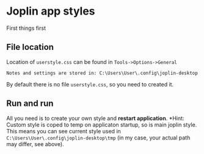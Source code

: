 # Joplin app styles

First things first
## File location
Location of `userstyle.css` can be found in `Tools->Options->General` 
```
Notes and settings are stored in: C:\Users\User\.config\joplin-desktop
```
By default there is no file `userstyle.css`, so you need to created it.

## Run and run
All you need is to create your own style and **restart application**. 
*Hint: Custom style is coped to temp on applicaton startup, so is main joplin style. This means you can see current style used in `C:\Users\User\.config\joplin-desktop\tmp` (in my case, your actual path may differ, see above).

